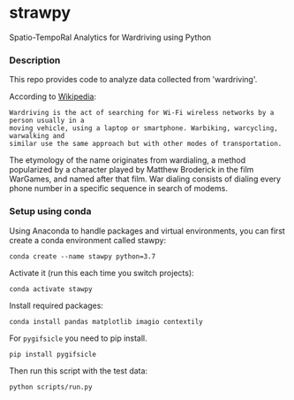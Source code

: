 # strawpy
Spatio-TempoRal Analytics for Wardriving using Python

### Description
This repo provides code to analyze data collected from 'wardriving'.

According to [Wikipedia](https://en.wikipedia.org/wiki/Wardriving):

    Wardriving is the act of searching for Wi-Fi wireless networks by a person usually in a
    moving vehicle, using a laptop or smartphone. Warbiking, warcycling, warwalking and
    similar use the same approach but with other modes of transportation.

The etymology of the name originates from wardialing, a method popularized by a character
played by Matthew Broderick in the film WarGames, and named after that film. War dialing
consists of dialing every phone number in a specific sequence in search of modems.

### Setup using conda
Using Anaconda to handle packages and virtual environments, you can first create a conda
environment called stawpy:

    conda create --name stawpy python=3.7

Activate it (run this each time you switch projects):

    conda activate stawpy

Install required packages:

    conda install pandas matplotlib imagio contextily

For `pygifsicle` you need to pip install.

    pip install pygifsicle

Then run this script with the test data:

    python scripts/run.py
